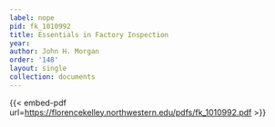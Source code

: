 ```yaml
---
label: nope
pid: fk_1010992
title: Essentials in Factory Inspection
year:
author: John H. Morgan
order: '148'
layout: single
collection: documents
---
```



{{< embed-pdf url=https://florencekelley.northwestern.edu/pdfs/fk_1010992.pdf >}}